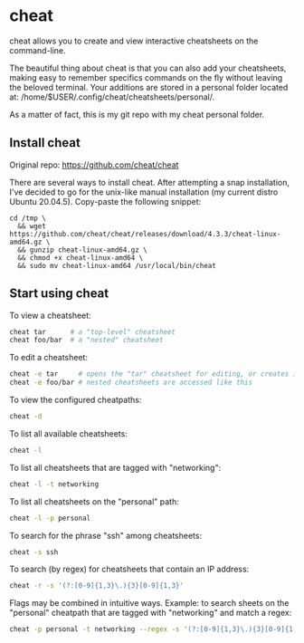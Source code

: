 # cheat
cheat allows you to create and view interactive cheatsheets on the command-line.

The beautiful thing about cheat is that you can also add your cheatsheets, making easy to remember specifics commands on the fly without leaving the beloved terminal. Your additions are stored in a personal folder located at: /home/$USER/.config/cheat/cheatsheets/personal/. 

As a matter of fact, this is my git repo with my cheat personal folder. 

## Install cheat
Original repo: https://github.com/cheat/cheat

There are several ways to install cheat. After attempting a snap installation, I've decided to go for the unix-like manual installation (my current distro Ubuntu 20.04.5). Copy-paste the following snippet:
```
cd /tmp \
  && wget https://github.com/cheat/cheat/releases/download/4.3.3/cheat-linux-amd64.gz \
  && gunzip cheat-linux-amd64.gz \
  && chmod +x cheat-linux-amd64 \
  && sudo mv cheat-linux-amd64 /usr/local/bin/cheat
```

## Start using cheat
To view a cheatsheet:

```sh
cheat tar      # a "top-level" cheatsheet
cheat foo/bar  # a "nested" cheatsheet
```

To edit a cheatsheet:

```sh
cheat -e tar     # opens the "tar" cheatsheet for editing, or creates it if it does not exist
cheat -e foo/bar # nested cheatsheets are accessed like this
```

To view the configured cheatpaths:

```sh
cheat -d
```

To list all available cheatsheets:

```sh
cheat -l
```

To list all cheatsheets that are tagged with "networking":

```sh
cheat -l -t networking
```

To list all cheatsheets on the "personal" path:

```sh
cheat -l -p personal
```

To search for the phrase "ssh" among cheatsheets:

```sh
cheat -s ssh
```

To search (by regex) for cheatsheets that contain an IP address:

```sh
cheat -r -s '(?:[0-9]{1,3}\.){3}[0-9]{1,3}'
```

Flags may be combined in intuitive ways. Example: to search sheets on the
"personal" cheatpath that are tagged with "networking" and match a regex:

```sh
cheat -p personal -t networking --regex -s '(?:[0-9]{1,3}\.){3}[0-9]{1,3}'
```



